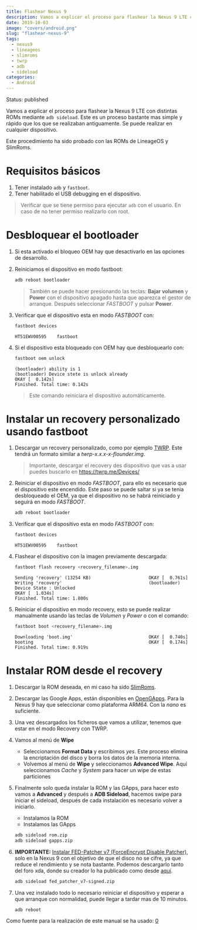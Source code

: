 ```yaml
---
title: Flashear Nexus 9
description: Vamos a explicar el proceso para flashear la Nexus 9 LTE con distintas ROMs mediante adb sideload. Este es un proceso bastante mas simple y rápido que los que se realizaban antiguamente. Se puede realizar en cualquier dispositivo. Este procedimiento ha sido probado con las ROMs de LineageOS y SlimRoms.
date: 2019-10-03
image: "covers/android.png"
slug: "flashear-nexus-9"
tags:
  - nexus9
  - lineageos
  - slimroms
  - twrp
  - adb
  - sideload
categories:
  - Android
---
```


Status: published


Vamos a explicar el proceso para flashear la Nexus 9 LTE con distintas ROMs mediante `adb sideload`. Este es un proceso bastante mas simple y rápido que los que se realizaban antiguamente. Se puede realizar en cualquier dispositivo.

Este procedimiento ha sido probado con las ROMs de LineageOS y SlimRoms.









# Requisitos básicos

1. Tener instalado `adb` y `fastboot`.
1. Tener habilitado el USB debugging en el dispositivo.

> Verificar que se tiene permiso para ejecutar `adb` con el usuario. En caso de no tener permiso realizarlo con root.








# Desbloquear el bootloader


1. Si esta activado el bloqueo OEM hay que desactivarlo en las opciones de desarrollo.
1. Reiniciamos el dispositivo en modo fastboot:

	```bash
	adb reboot bootloader
	```

	> También se puede hacer presionando las teclas: **Bajar volumen** y **Power** con el dispositivo apagado hasta que aparezca el gestor de arranque. Después seleccionar _FASTBOOT_ y pulsar **Power**.

1. Verificar que el dispositivo esta en modo _FASTBOOT_ con:

	```bash
	fastboot devices
	```

	```
	HT51EWV00595    fastboot
	```

1. Si el dispositivo esta bloqueado con OEM hay que desbloquearlo con:

	```bash
	fastboot oem unlock
	```

	```
	(bootloader) ability is 1
	(bootloader) Device stete is unlock already
	OKAY [  0.142s]
	Finished. Total time: 0.142s
	```

	> Este comando reiniciara el dispositivo automáticamente.








# Instalar un recovery personalizado usando fastboot

1. Descargar un recovery personalizado, como por ejemplo [TWRP][twrp]. Este tendrá un formato similar a _twrp-x.x.x-x-flounder.img_.

	> Importante, descargar el recovery des dispositivo que vas a usar puedes buscarlo en https://twrp.me/Devices/

1. Reiniciar el dispositivo en modo _FASTBOOT_, para ello es necesario que el dispositivo este encendido. Este paso se puede saltar si ya se tenia desbloqueado el OEM, ya que el dispositivo no se habrá reiniciado y seguirá en modo _FASTBOOT_.

	```bash
	adb reboot bootloader
	```

1. Verificar que el dispositivo esta en modo _FASTBOOT_ con:

	```bash
	fastboot devices
	```

	```
	HT51EWV00595    fastboot
	```

1. Flashear el dispositivo con la imagen previamente descargada:


	```bash
	fastboot flash recovery <recovery_filename>.img
	```


	```
	Sending 'recovery' (13254 KB)                      OKAY [  0.761s]
	Writing 'recovery'                                 (bootloader) Device State : Unlocked
	OKAY [  1.034s]
	Finished. Total time: 1.800s
	```


1. Reiniciar el dispositivo en modo recovery, esto se puede realizar manualmente usando las teclas de _Volumen_ y _Power_ o con el comando:

	```bash
	fastboot boot <recovery_filename>.img
	```

	```
	Downloading 'boot.img'                             OKAY [  0.740s]
	booting                                            OKAY [  0.174s]
	Finished. Total time: 0.919s
	```



# Instalar ROM desde el recovery

1. Descargar la ROM deseada, en mi caso ha sido [SlimRoms][slimroms_nexus9].

1. Descargar las Google Apps, están disponibles en [OpenGApps][gapps]. Para la Nexus 9 hay que seleccionar como plataforma ARM64. Con la *nano* es suficiente.

1. Una vez descargados los ficheros que vamos a utilizar, tenemos que estar en el modo Recovery con TWRP.

1. Vamos al menú de **Wipe**
   - Seleccionamos **Format Data** y escribimos _yes_. Este proceso elimina la encriptación del disco y borra los datos de la memoria interna.
   - Volvemos al menú de **Wipe** y seleccionamos **Advanced Wipe**. Aquí seleccionamos _Cache_ y _System_ para hacer un wipe de estas particiones 


1. Finalmente solo queda instalar la ROM y las GApps, para hacer esto vamos a **Advanced** y después a **ADB Sideload**, hacemos swipe para iniciar el sideload, después de cada instalación es necesario volver a iniciarlo.
	- Instalamos la ROM 
	- Instalamos las GApps

	```bash
	adb sideload rom.zip
	adb sideload gapps.zip
	```



1. **IMPORTANTE:** [Instalar FED-Patcher v7 (ForceEncrypt Disable Patcher)][FED], solo en la Nexus 9 con el objetivo de que el disco no se cifre, ya que reduce el rendimiento y se nota bastante. Podemos descargarlo tanto del foro xda, donde su creador lo ha publicado como desde [aquí][fedv7].


	```bash
	adb sideload fed_patcher_v7-signed.zip
	```



1. Una vez instalado todo lo necesario reiniciar el dispositivo y esperar a que arranque con normalidad, puede llegar a tardar mas de 10 minutos.

	```bash
	adb reboot
	```


Como fuente para la realización de este manual se ha usado: [0][Fuente0]

[twrp]: https://dl.twrp.me/flounder/

[slimroms_nexus9]: https://slimroms.org/#/device/flounder_lte
[gapps]: https://opengapps.org/?api=7.1&variant=nano
[FED]: https://forum.xda-developers.com/nexus-9/development/fix-fed-patcher-forceencrypt-disable-t3200168
[fedv7]: /descargas/fed_patcher_v7-signed.zip

[Fuente0]: https://wiki.lineageos.org/devices/flounder_lte/install